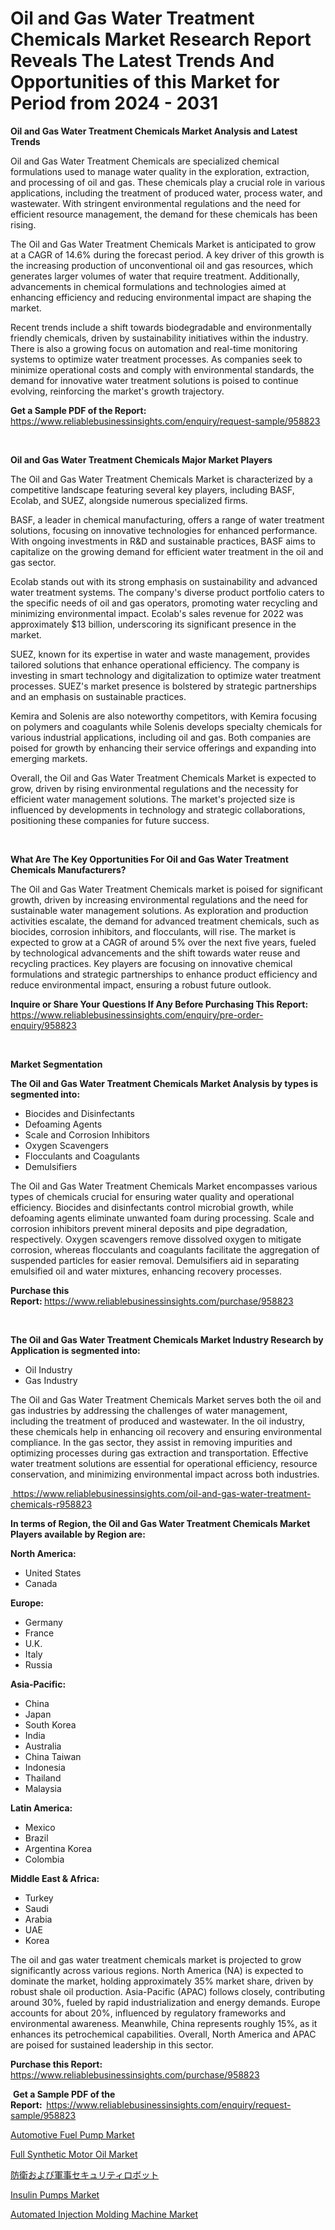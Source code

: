 <p><h1>Oil and Gas Water Treatment Chemicals Market Research Report Reveals The Latest Trends And Opportunities of this Market for Period from 2024 - 2031</h1></p><p><strong>Oil and Gas Water Treatment Chemicals Market Analysis and Latest Trends</strong></p>
<p><p>Oil and Gas Water Treatment Chemicals are specialized chemical formulations used to manage water quality in the exploration, extraction, and processing of oil and gas. These chemicals play a crucial role in various applications, including the treatment of produced water, process water, and wastewater. With stringent environmental regulations and the need for efficient resource management, the demand for these chemicals has been rising.</p><p>The Oil and Gas Water Treatment Chemicals Market is anticipated to grow at a CAGR of 14.6% during the forecast period. A key driver of this growth is the increasing production of unconventional oil and gas resources, which generates larger volumes of water that require treatment. Additionally, advancements in chemical formulations and technologies aimed at enhancing efficiency and reducing environmental impact are shaping the market.</p><p>Recent trends include a shift towards biodegradable and environmentally friendly chemicals, driven by sustainability initiatives within the industry. There is also a growing focus on automation and real-time monitoring systems to optimize water treatment processes. As companies seek to minimize operational costs and comply with environmental standards, the demand for innovative water treatment solutions is poised to continue evolving, reinforcing the market's growth trajectory.</p></p>
<p><strong>Get a Sample PDF of the Report:&nbsp;</strong> <a href="https://www.reliablebusinessinsights.com/enquiry/request-sample/958823">https://www.reliablebusinessinsights.com/enquiry/request-sample/958823</a></p>
<p>&nbsp;</p>
<p><strong>Oil and Gas Water Treatment Chemicals Major Market Players</strong></p>
<p><p>The Oil and Gas Water Treatment Chemicals Market is characterized by a competitive landscape featuring several key players, including BASF, Ecolab, and SUEZ, alongside numerous specialized firms. </p><p>BASF, a leader in chemical manufacturing, offers a range of water treatment solutions, focusing on innovative technologies for enhanced performance. With ongoing investments in R&D and sustainable practices, BASF aims to capitalize on the growing demand for efficient water treatment in the oil and gas sector.</p><p>Ecolab stands out with its strong emphasis on sustainability and advanced water treatment systems. The company's diverse product portfolio caters to the specific needs of oil and gas operators, promoting water recycling and minimizing environmental impact. Ecolab's sales revenue for 2022 was approximately $13 billion, underscoring its significant presence in the market.</p><p>SUEZ, known for its expertise in water and waste management, provides tailored solutions that enhance operational efficiency. The company is investing in smart technology and digitalization to optimize water treatment processes. SUEZ's market presence is bolstered by strategic partnerships and an emphasis on sustainable practices.</p><p>Kemira and Solenis are also noteworthy competitors, with Kemira focusing on polymers and coagulants while Solenis develops specialty chemicals for various industrial applications, including oil and gas. Both companies are poised for growth by enhancing their service offerings and expanding into emerging markets.</p><p>Overall, the Oil and Gas Water Treatment Chemicals Market is expected to grow, driven by rising environmental regulations and the necessity for efficient water management solutions. The market's projected size is influenced by developments in technology and strategic collaborations, positioning these companies for future success.</p></p>
<p>&nbsp;</p>
<p><strong>What Are The Key Opportunities For Oil and Gas Water Treatment Chemicals Manufacturers?</strong></p>
<p><p>The Oil and Gas Water Treatment Chemicals market is poised for significant growth, driven by increasing environmental regulations and the need for sustainable water management solutions. As exploration and production activities escalate, the demand for advanced treatment chemicals, such as biocides, corrosion inhibitors, and flocculants, will rise. The market is expected to grow at a CAGR of around 5% over the next five years, fueled by technological advancements and the shift towards water reuse and recycling practices. Key players are focusing on innovative chemical formulations and strategic partnerships to enhance product efficiency and reduce environmental impact, ensuring a robust future outlook.</p></p>
<p><strong>Inquire or Share Your Questions If Any Before Purchasing This Report:</strong> <a href="https://www.reliablebusinessinsights.com/enquiry/pre-order-enquiry/958823">https://www.reliablebusinessinsights.com/enquiry/pre-order-enquiry/958823</a></p>
<p>&nbsp;</p>
<p><strong>Market Segmentation</strong></p>
<p><strong>The Oil and Gas Water Treatment Chemicals Market Analysis by types is segmented into:</strong></p>
<p><ul><li>Biocides and Disinfectants</li><li>Defoaming Agents</li><li>Scale and Corrosion Inhibitors</li><li>Oxygen Scavengers</li><li>Flocculants and Coagulants</li><li>Demulsifiers</li></ul></p>
<p><p>The Oil and Gas Water Treatment Chemicals Market encompasses various types of chemicals crucial for ensuring water quality and operational efficiency. Biocides and disinfectants control microbial growth, while defoaming agents eliminate unwanted foam during processing. Scale and corrosion inhibitors prevent mineral deposits and pipe degradation, respectively. Oxygen scavengers remove dissolved oxygen to mitigate corrosion, whereas flocculants and coagulants facilitate the aggregation of suspended particles for easier removal. Demulsifiers aid in separating emulsified oil and water mixtures, enhancing recovery processes.</p></p>
<p><strong>Purchase this Report:&nbsp;</strong><a href="https://www.reliablebusinessinsights.com/purchase/958823">https://www.reliablebusinessinsights.com/purchase/958823</a></p>
<p>&nbsp;</p>
<p><strong>The Oil and Gas Water Treatment Chemicals Market Industry Research by Application is segmented into:</strong></p>
<p><ul><li>Oil Industry</li><li>Gas Industry</li></ul></p>
<p><p>The Oil and Gas Water Treatment Chemicals Market serves both the oil and gas industries by addressing the challenges of water management, including the treatment of produced and wastewater. In the oil industry, these chemicals help in enhancing oil recovery and ensuring environmental compliance. In the gas sector, they assist in removing impurities and optimizing processes during gas extraction and transportation. Effective water treatment solutions are essential for operational efficiency, resource conservation, and minimizing environmental impact across both industries.</p></p>
<p><a href="https://www.reliablebusinessinsights.com/oil-and-gas-water-treatment-chemicals-r958823">&nbsp;https://www.reliablebusinessinsights.com/oil-and-gas-water-treatment-chemicals-r958823</a></p>
<p><strong>In terms of Region, the Oil and Gas Water Treatment Chemicals Market Players available by Region are:</strong></p>
<p>
    <p> <strong> North America: </strong>
        <ul>
            <li>United States</li>
            <li>Canada</li>
        </ul>
        </p> 
    <p> <strong> Europe: </strong>
        <ul>
            <li>Germany</li>
            <li>France</li>
            <li>U.K.</li>
            <li>Italy</li>
            <li>Russia</li>
        </ul>
        </p> 
    <p> <strong> Asia-Pacific: </strong>
        <ul>
            <li>China</li>
            <li>Japan</li>
            <li>South Korea</li>
            <li>India</li>
            <li>Australia</li>
            <li>China Taiwan</li>
            <li>Indonesia</li>
            <li>Thailand</li>
            <li>Malaysia</li>
        </ul>
        </p> 
    <p> <strong> Latin America: </strong>
        <ul>
            <li>Mexico</li>
            <li>Brazil</li>
            <li>Argentina Korea</li>
            <li>Colombia</li>
        </ul>
        </p> 
    <p> <strong> Middle East & Africa: </strong>
        <ul>
            <li>Turkey</li>
            <li>Saudi</li>
            <li>Arabia</li>
            <li>UAE</li>
            <li>Korea</li>
        </ul>
    </p>
    </p>
<p><p>The oil and gas water treatment chemicals market is projected to grow significantly across various regions. North America (NA) is expected to dominate the market, holding approximately 35% market share, driven by robust shale oil production. Asia-Pacific (APAC) follows closely, contributing around 30%, fueled by rapid industrialization and energy demands. Europe accounts for about 20%, influenced by regulatory frameworks and environmental awareness. Meanwhile, China represents roughly 15%, as it enhances its petrochemical capabilities. Overall, North America and APAC are poised for sustained leadership in this sector.</p></p>
<p><strong>Purchase this Report: </strong><a href="https://www.reliablebusinessinsights.com/purchase/958823">https://www.reliablebusinessinsights.com/purchase/958823</a></p>
<p>&nbsp;<strong>Get a Sample PDF of the Report:&nbsp;&nbsp;</strong><a href="https://www.reliablebusinessinsights.com/enquiry/request-sample/958823">https://www.reliablebusinessinsights.com/enquiry/request-sample/958823</a></p>
<p><strong></strong></p>
<p><p><a href="https://github.com/AnnDiaz698/Market-Research-Report-List-1/blob/main/automotive-fuel-pump-market.md">Automotive Fuel Pump Market</a></p><p><a href="https://www.linkedin.com/pulse/future-insights-full-synthetic-motor-oil-market-trends-regional-zxjue?trackingId=egyWeSSaQSadHwRZVpi3Ig%3D%3D">Full Synthetic Motor Oil Market</a></p><p><a href="https://lerafesills.medium.com/defense-and-military-security-robots-a0087d09d831">防衛および軍事セキュリティロボット</a></p><p><a href="https://github.com/sumonsky0m/Market-Research-Report-List-1/blob/main/insulin-pumps-market.md">Insulin Pumps Market</a></p><p><a href="https://medium.com/@torreysmith2023/the-market-study-covers-the-automated-injection-molding-machine-market-across-various-segments-aa2e7bb15e8e">Automated Injection Molding Machine Market</a></p></p>
